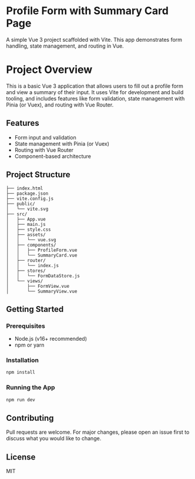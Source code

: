 # Profile Form with Summary Card Page
A simple Vue 3 project scaffolded with Vite. This app demonstrates form handling, state management, and routing in Vue.

# Project Overview
This is a basic Vue 3 application that allows users to fill out a profile form and view a summary of their input. It uses Vite for development and build tooling, and includes features like form validation, state management with Pinia (or Vuex), and routing with Vue Router.

## Features
- Form input and validation
- State management with Pinia (or Vuex)
- Routing with Vue Router
- Component-based architecture

## Project Structure
```
├── index.html
├── package.json
├── vite.config.js
├── public/
│   └── vite.svg
├── src/
│   ├── App.vue
│   ├── main.js
│   ├── style.css
│   ├── assets/
│   │   └── vue.svg
│   ├── components/
│   │   ├── ProfileForm.vue
│   │   └── SummaryCard.vue
│   ├── router/
│   │   └── index.js
│   ├── stores/
│   │   └── FormDataStore.js
│   └── views/
│       ├── FormView.vue
│       └── SummaryView.vue
```

## Getting Started

### Prerequisites
- Node.js (v16+ recommended)
- npm or yarn

### Installation
```sh
npm install
```

### Running the App
```sh
npm run dev
```

## Contributing
Pull requests are welcome. For major changes, please open an issue first to discuss what you would like to change.

## License
MIT
